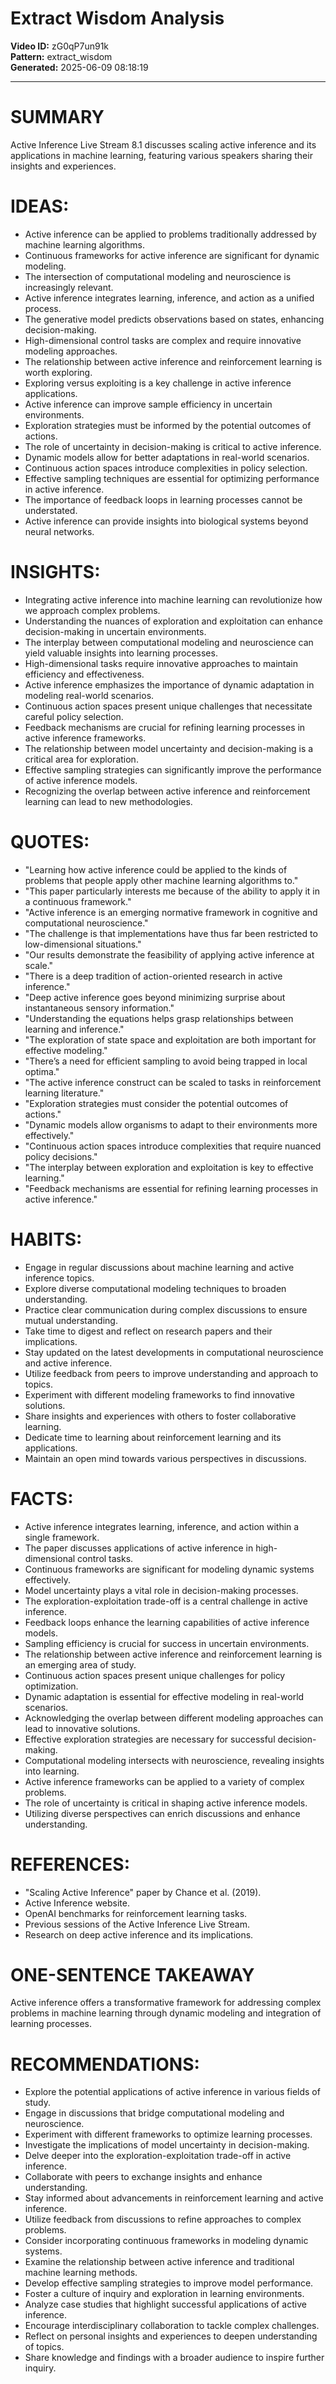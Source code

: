 # Extract Wisdom Analysis

**Video ID:** zG0qP7un91k  
**Pattern:** extract_wisdom  
**Generated:** 2025-06-09 08:18:19  

---

# SUMMARY
Active Inference Live Stream 8.1 discusses scaling active inference and its applications in machine learning, featuring various speakers sharing their insights and experiences.

# IDEAS:
- Active inference can be applied to problems traditionally addressed by machine learning algorithms.
- Continuous frameworks for active inference are significant for dynamic modeling.
- The intersection of computational modeling and neuroscience is increasingly relevant.
- Active inference integrates learning, inference, and action as a unified process.
- The generative model predicts observations based on states, enhancing decision-making.
- High-dimensional control tasks are complex and require innovative modeling approaches.
- The relationship between active inference and reinforcement learning is worth exploring.
- Exploring versus exploiting is a key challenge in active inference applications.
- Active inference can improve sample efficiency in uncertain environments.
- Exploration strategies must be informed by the potential outcomes of actions.
- The role of uncertainty in decision-making is critical to active inference.
- Dynamic models allow for better adaptations in real-world scenarios.
- Continuous action spaces introduce complexities in policy selection.
- Effective sampling techniques are essential for optimizing performance in active inference.
- The importance of feedback loops in learning processes cannot be understated.
- Active inference can provide insights into biological systems beyond neural networks.

# INSIGHTS:
- Integrating active inference into machine learning can revolutionize how we approach complex problems.
- Understanding the nuances of exploration and exploitation can enhance decision-making in uncertain environments.
- The interplay between computational modeling and neuroscience can yield valuable insights into learning processes.
- High-dimensional tasks require innovative approaches to maintain efficiency and effectiveness.
- Active inference emphasizes the importance of dynamic adaptation in modeling real-world scenarios.
- Continuous action spaces present unique challenges that necessitate careful policy selection.
- Feedback mechanisms are crucial for refining learning processes in active inference frameworks.
- The relationship between model uncertainty and decision-making is a critical area for exploration.
- Effective sampling strategies can significantly improve the performance of active inference models.
- Recognizing the overlap between active inference and reinforcement learning can lead to new methodologies.

# QUOTES:
- "Learning how active inference could be applied to the kinds of problems that people apply other machine learning algorithms to."
- "This paper particularly interests me because of the ability to apply it in a continuous framework."
- "Active inference is an emerging normative framework in cognitive and computational neuroscience."
- "The challenge is that implementations have thus far been restricted to low-dimensional situations."
- "Our results demonstrate the feasibility of applying active inference at scale."
- "There is a deep tradition of action-oriented research in active inference."
- "Deep active inference goes beyond minimizing surprise about instantaneous sensory information."
- "Understanding the equations helps grasp relationships between learning and inference."
- "The exploration of state space and exploitation are both important for effective modeling."
- "There’s a need for efficient sampling to avoid being trapped in local optima."
- "The active inference construct can be scaled to tasks in reinforcement learning literature."
- "Exploration strategies must consider the potential outcomes of actions."
- "Dynamic models allow organisms to adapt to their environments more effectively."
- "Continuous action spaces introduce complexities that require nuanced policy decisions."
- "The interplay between exploration and exploitation is key to effective learning."
- "Feedback mechanisms are essential for refining learning processes in active inference."

# HABITS:
- Engage in regular discussions about machine learning and active inference topics.
- Explore diverse computational modeling techniques to broaden understanding.
- Practice clear communication during complex discussions to ensure mutual understanding.
- Take time to digest and reflect on research papers and their implications.
- Stay updated on the latest developments in computational neuroscience and active inference.
- Utilize feedback from peers to improve understanding and approach to topics.
- Experiment with different modeling frameworks to find innovative solutions.
- Share insights and experiences with others to foster collaborative learning.
- Dedicate time to learning about reinforcement learning and its applications.
- Maintain an open mind towards various perspectives in discussions.

# FACTS:
- Active inference integrates learning, inference, and action within a single framework.
- The paper discusses applications of active inference in high-dimensional control tasks.
- Continuous frameworks are significant for modeling dynamic systems effectively.
- Model uncertainty plays a vital role in decision-making processes.
- The exploration-exploitation trade-off is a central challenge in active inference.
- Feedback loops enhance the learning capabilities of active inference models.
- Sampling efficiency is crucial for success in uncertain environments.
- The relationship between active inference and reinforcement learning is an emerging area of study.
- Continuous action spaces present unique challenges for policy optimization.
- Dynamic adaptation is essential for effective modeling in real-world scenarios.
- Acknowledging the overlap between different modeling approaches can lead to innovative solutions.
- Effective exploration strategies are necessary for successful decision-making.
- Computational modeling intersects with neuroscience, revealing insights into learning.
- Active inference frameworks can be applied to a variety of complex problems.
- The role of uncertainty is critical in shaping active inference models.
- Utilizing diverse perspectives can enrich discussions and enhance understanding.

# REFERENCES:
- "Scaling Active Inference" paper by Chance et al. (2019).
- Active Inference website.
- OpenAI benchmarks for reinforcement learning tasks.
- Previous sessions of the Active Inference Live Stream.
- Research on deep active inference and its implications.

# ONE-SENTENCE TAKEAWAY
Active inference offers a transformative framework for addressing complex problems in machine learning through dynamic modeling and integration of learning processes.

# RECOMMENDATIONS:
- Explore the potential applications of active inference in various fields of study.
- Engage in discussions that bridge computational modeling and neuroscience.
- Experiment with different frameworks to optimize learning processes.
- Investigate the implications of model uncertainty in decision-making.
- Delve deeper into the exploration-exploitation trade-off in active inference.
- Collaborate with peers to exchange insights and enhance understanding.
- Stay informed about advancements in reinforcement learning and active inference.
- Utilize feedback from discussions to refine approaches to complex problems.
- Consider incorporating continuous frameworks in modeling dynamic systems.
- Examine the relationship between active inference and traditional machine learning methods.
- Develop effective sampling strategies to improve model performance.
- Foster a culture of inquiry and exploration in learning environments.
- Analyze case studies that highlight successful applications of active inference.
- Encourage interdisciplinary collaboration to tackle complex challenges.
- Reflect on personal insights and experiences to deepen understanding of topics.
- Share knowledge and findings with a broader audience to inspire further inquiry.